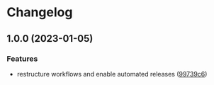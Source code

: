 # Changelog

## 1.0.0 (2023-01-05)


### Features

* restructure workflows and enable automated releases ([99739c6](https://github.com/rolehippie/errors/commit/99739c638b3793b8aa29a46a292dfb4f8bd480a0))
